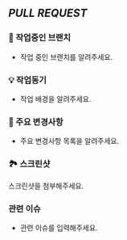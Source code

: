 ## <i>PULL REQUEST</i>

### 🎋 작업중인 브랜치

- 작업 중인 브랜치를 알려주세요.

### 💡 작업동기

- 작업 배경을 알려주세요.

### 🔑 주요 변경사항

- 주요 변경사항 목록을 알려주세요.

### 🏞 스크린샷

스크린샷을 첨부해주세요.

### 관련 이슈

- 관련 이슈를 입력해주세요.
